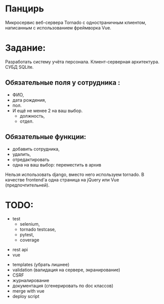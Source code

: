# Панцирь
Микросервис веб-сервера Tornado с одностраничным клиентом, написанным с использованием фреймворка Vue.  

# Задание:
Разработать систему учёта персонала. 
Клиент-серверная архитектура. 
СУБД SQLite. 

## Обязательные поля у сотрудника : 
* ФИО, 
* дата рождения, 
* пол. 
* И ещё не менее 2 на ваш выбор.
    * должность,
    * отдел.

## Обязательные функции: 
* добавить сотрудника, 
* удалить, 
* отредактировать 
* одна на ваш выбор: переместить в архив

Нельзя использовать django, вместо него используем tornado.
В качестве frontend'а одна страница на jQuery или Vue (предпочтительней).

# TODO:
- test
  * selenium,
  * tornado testcase,
  * pytest,
  * coverage
+ rest api
+ vue
- templates (убрать лишнее)
- validation (валидация на сервере, экранирование)
- CSRF
- журналирование
- документация (сгенерировать по doc классов)
- merge with vue
- deploy script
